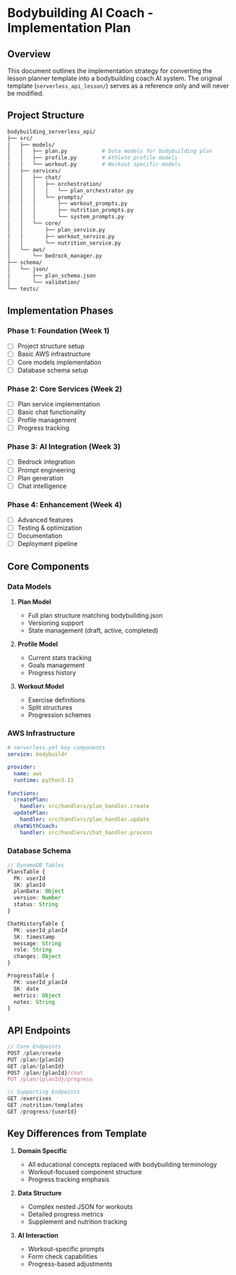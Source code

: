 # Bodybuilding AI Coach - Implementation Plan

## Overview
This document outlines the implementation strategy for converting the lesson planner template into a bodybuilding coach AI system. The original template (`serverless_api_lesson/`) serves as a reference only and will never be modified.

## Project Structure
```bash
bodybuilding_serverless_api/
├── src/
│   ├── models/
│   │   ├── plan.py           # Data models for bodybuilding plan
│   │   ├── profile.py        # Athlete profile models
│   │   └── workout.py        # Workout specific models
│   ├── services/
│   │   ├── chat/
│   │   │   ├── orchestration/
│   │   │   │   └── plan_orchestrator.py
│   │   │   └── prompts/
│   │   │       ├── workout_prompts.py
│   │   │       ├── nutrition_prompts.py
│   │   │       └── system_prompts.py
│   │   └── core/
│   │       ├── plan_service.py
│   │       ├── workout_service.py
│   │       └── nutrition_service.py
│   └── aws/
│       └── bedrock_manager.py
├── schema/
│   └── json/
│       ├── plan_schema.json
│       └── validation/
└── tests/
```

## Implementation Phases

### Phase 1: Foundation (Week 1)
- [ ] Project structure setup
- [ ] Basic AWS infrastructure
- [ ] Core models implementation
- [ ] Database schema setup

### Phase 2: Core Services (Week 2)
- [ ] Plan service implementation
- [ ] Basic chat functionality
- [ ] Profile management
- [ ] Progress tracking

### Phase 3: AI Integration (Week 3)
- [ ] Bedrock integration
- [ ] Prompt engineering
- [ ] Plan generation
- [ ] Chat intelligence

### Phase 4: Enhancement (Week 4)
- [ ] Advanced features
- [ ] Testing & optimization
- [ ] Documentation
- [ ] Deployment pipeline

## Core Components

### Data Models
1. **Plan Model**
   - Full plan structure matching bodybuilding.json
   - Versioning support
   - State management (draft, active, completed)

2. **Profile Model**
   - Current stats tracking
   - Goals management
   - Progress history

3. **Workout Model**
   - Exercise definitions
   - Split structures
   - Progression schemes

### AWS Infrastructure
```yaml
# serverless.yml key components
service: bodybuildr

provider:
  name: aws
  runtime: python3.11
  
functions:
  createPlan:
    handler: src/handlers/plan_handler.create
  updatePlan:
    handler: src/handlers/plan_handler.update
  chatWithCoach:
    handler: src/handlers/chat_handler.process
```

### Database Schema
```typescript
// DynamoDB Tables
PlansTable {
  PK: userId
  SK: planId
  planData: Object
  version: Number
  status: String
}

ChatHistoryTable {
  PK: userId_planId
  SK: timestamp
  message: String
  role: String
  changes: Object
}

ProgressTable {
  PK: userId_planId
  SK: date
  metrics: Object
  notes: String
}
```

## API Endpoints

```typescript
// Core Endpoints
POST /plan/create
PUT /plan/{planId}
GET /plan/{planId}
POST /plan/{planId}/chat
PUT /plan/{planId}/progress

// Supporting Endpoints
GET /exercises
GET /nutrition/templates
GET /progress/{userId}
```

## Key Differences from Template

1. **Domain Specific**
   - All educational concepts replaced with bodybuilding terminology
   - Workout-focused component structure
   - Progress tracking emphasis

2. **Data Structure**
   - Complex nested JSON for workouts
   - Detailed progress metrics
   - Supplement and nutrition tracking

3. **AI Interaction**
   - Workout-specific prompts
   - Form check capabilities
   - Progress-based adjustments 